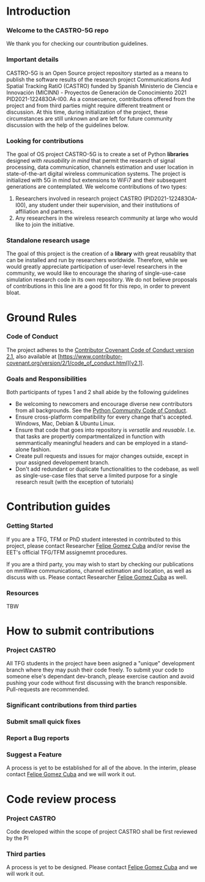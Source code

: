 # Introduction

### Welcome to the CASTRO-5G repo

We thank you for checking our countribution guidelines.

### Important details

CASTRO-5G is an Open Source project repository started as a means to publish the software results of the research project Communications And Spatial Tracking RatiO (CASTRO) funded by Spanish Ministerio de Ciencia e Innovación (MICINN) - Proyectos de Generación de Conocimiento 2021 PID2021-122483OA-I00. As a consecuence, contributions offered from the project and from third parties might require different treatment or discussion. At this time, during initialization of the project, these circumstances are still unknown and are left for future community discussion with the help of the guidelines below.

### Looking for contributions

The goal of OS project CASTRO-5G is to create a set of Python **libraries** designed *with reusability in mind* that permit the research of signal processing, data communication, channels estimation and user location in state-of-the-art digital wireless communication systems. The project is initialized with 5G in mind but extensions to WiFi7 and their subsequent generations are contemplated. We welcome contributions of two types:

1. Researchers involved in research project CASTRO (PID2021-122483OA-I00), any student under their supervision, and their institutions of affiliation and partners.
2. Any researchers in the wireless research community at large who would like to join the initiative.

### Standalone research usage

The goal of this project is the creation of a **library** with great reusablity that can be installed and run by researchers worldwide. Therefore, while we would greatly appreciate participation of user-level researchers in the community, we would like to encourage the sharing of single-use-case simulation research code in its own repository. We do not believe proposals of contributions in this line are a good fit for this repo, in order to prevent bloat.

# Ground Rules

### Code of Conduct

The project adheres to the [Contributor Covenant Code of Conduct version 2.1](https://raw.githubusercontent.com/gomezcuba/CASTRO-5G/main/code_of_conduct.md), also available at
[https://www.contributor-covenant.org/version/2/1/code_of_conduct.html][v2.1].

### Goals and Responsibilities

Both participants of types 1 and 2 shall abide by the following guidelines

* Be welcoming to newcomers and encourage diverse new contributors from all backgrounds. See the [Python Community Code of Conduct](https://www.python.org/psf/codeofconduct/).
* Ensure cross-platform compatibility for every change that's accepted. Windows, Mac, Debian & Ubuntu Linux.
* Ensure that code that goes into repository is *versatile* and *reusable*. I.e. that tasks are propertly compartmentalized in function with semmantically meaningful headers and can be employed in a stand-alone fashion.
* Create pull requests and issues for major changes outside, except in your assigned developement branch.
* Don't add redundant or duplicate functionalities to the codebase, as well as single-use-case files that serve a limited purpose for a single research result (with the exception of tutorials)

# Contribution guides

### Getting Started

If you are a TFG, TFM or PhD student interested in contributed to this project, please contact Researcher [Felipe Gomez Cuba](mailto:gomezcuba@gts.uvigo.es) and/or revise the EET's official TFG/TFM assignemnt procedures.

If you are a third party, you may wish to start by checking our publications on mmWave communications, channel estimation and location, as well as discuss with us. Please contact Researcher [Felipe Gomez Cuba](mailto:gomezcuba@gts.uvigo.es) as well.

### Resources

TBW

# How to submit contributions

### Project CASTRO

All TFG students in the project have been asigned a "unique" development branch where they may push their code freely. To submit your code to someone else's dependant dev-branch, please exercise caution and avoid pushing your code without first discussing with the branch responsible. Pull-requests are recommended.

### Significant contributions from third parties

### Submit small quick fixes

### Report a Bug reports

### Suggest a Feature

A process is yet to be established for all of the above. In the interim, please contact [Felipe Gomez Cuba](mailto:gomezcuba@gts.uvigo.es) and we will work it out.

# Code review process

### Project CASTRO

Code developed within the scope of project CASTRO shall be first reviewed by the PI

### Third parties

A process is yet to be designed. Please contact [Felipe Gomez Cuba](mailto:gomezcuba@gts.uvigo.es) and we will work it out.
